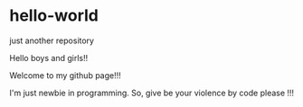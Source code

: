 # hello-world
just another repository

Hello boys and girls!!

Welcome to my github page!!!

I'm just newbie in programming. So, give be your violence by code please !!!
